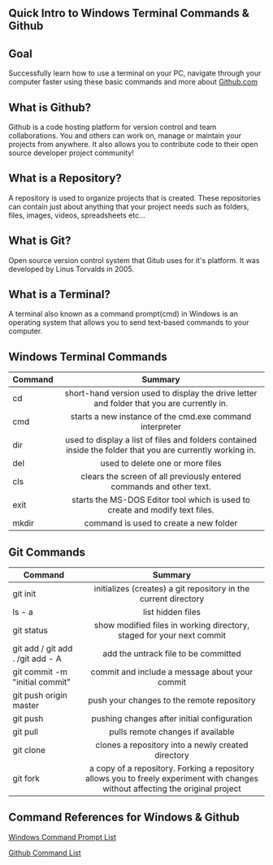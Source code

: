 
## Quick Intro to Windows Terminal Commands & Github 

## Goal 
Successfully learn how to use a terminal on your PC, navigate through your computer faster using these basic commands and more about [Github.com](https://github.com/)

## What is Github? 
Github is a code hosting platform for version control and team collaborations. You and others can work on, manage or maintain your projects from anywhere. It also allows you to contribute code to their open source developer project community! 


## What is a Repository?

A repository is used to organize projects that is created. These repositories can contain just about anything that your project needs such as folders, files, images, videos, spreadsheets etc... 


## What is Git?

Open source version control system that Gitub uses for it's platform. It was developed by Linus Torvalds in 2005. 


## What is a Terminal?

A terminal also known as a command prompt(cmd) in Windows is an operating system that allows you to send text-based commands to your computer. 


## Windows Terminal Commands 

| Command       | 	Summary  | 
| ------------- |:-------------:| 
| cd    		| short-hand version used to display the drive letter and folder that you are currently in.| 
| cmd           | starts a new instance of the cmd.exe command interpreter| 
| dir 			| used to display a list of files and folders contained inside the folder that you are currently working in. |  
| del			| used to delete one or more files|  
| cls     		| clears the screen of all previously entered commands and other text.|  
| exit			| starts the MS-DOS Editor tool which is used to create and modify text files.|  
| mkdir		    | command is used to create a new folder|  



## Git Commands 

| Command       | 	Summary  | 
| ------------- |:-------------:| 
| git init 	    | initializes (creates) a git repository in the current directory| 
| ls - a        | list hidden files| 
| git status 	|show modified files in working directory, staged for your next commit|  
| git add / git add . /git add - A|add the untrack file to be committed|  
| git commit -m "initial commit"|commit and include a message about your commit|  
| git push origin master |push your changes to the remote repository|  
| git push|pushing changes after initial configuration|  
| git pull| pulls remote changes if available|  
| git clone| clones a repository into a newly created directory|  
| git fork| a copy of a repository. Forking a repository allows you to freely experiment with changes without affecting the original project|  




## Command References for Windows & Github 

[Windows Command Prompt List](https://www.lifewire.com/list-of-command-prompt-commands-4092302)

[Github Command List ](https://education.github.com/git-cheat-sheet-education.pdf)



